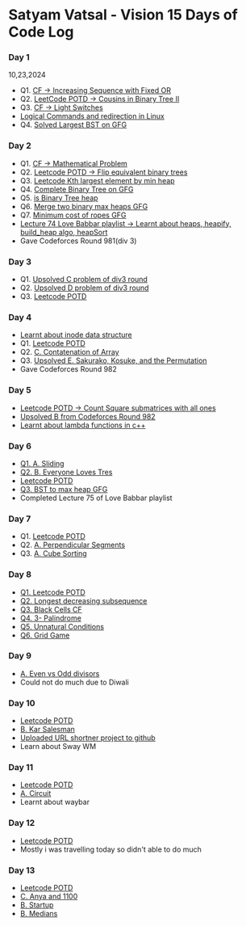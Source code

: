 # Satyam Vatsal - Vision 15 Days of Code Log

### Day 1

10,23,2024

- Q1. [CF -> Increasing Sequence with Fixed OR](https://codeforces.com/contest/1988/submission/287461923)
- Q2. [LeetCode POTD -> Cousins in Binary Tree II](https://leetcode.com/problems/cousins-in-binary-tree-ii/solutions/5956444/level-order-traversal-in-a-binary-tree/)
- Q3. [CF -> Light Switches](https://codeforces.com/contest/1993/submission/287488830)
- [Logical Commands and redirection in Linux](https://labex.io/tutorials/linux-logical-commands-and-redirection-387332)
- Q4. [Solved Largest BST on GFG](https://pastebin.com/ADErzwUi)


### Day 2

- Q1. [CF -> Mathematical Problem](https://codeforces.com/contest/1986/submission/287617313)
- Q2. [Leetcode POTD -> Flip equivalent binary trees](https://leetcode.com/problems/flip-equivalent-binary-trees/solutions/5961445/easy-c-solution)
- Q3. [Leetcode Kth largest element by min heap](https://leetcode.com/problems/kth-largest-element-in-an-array/solutions/5962089/min-heap-solution-in-c)
- Q4. [Complete Binary Tree on GFG](https://www.geeksforgeeks.org/problems/complete-binary-tree/1?itm_source=geeksforgeeks&itm_medium=article&itm_campaign=practice_card)
- Q5. [is Binary Tree heap](https://www.geeksforgeeks.org/problems/is-binary-tree-heap/1)
- Q6. [Merge two binary max heaps GFG](https://www.geeksforgeeks.org/problems/merge-two-binary-max-heap0144/1)
- Q7. [Minimum cost of ropes GFG](https://www.geeksforgeeks.org/problems/minimum-cost-of-ropes-1587115620/1)
- [Lecture 74 Love Babbar playlist -> Learnt about heaps, heapify, build_heap algo, heapSort](https://pastebin.com/dkhWMKFv)
- Gave Codeforces Round 981(div 3)


### Day 3

- Q1. [Upsolved C problem of div3 round](https://codeforces.com/contest/2033/submission/287858636)
-  Q2. [Upsolved D problem of div3 round](https://codeforces.com/contest/2033/submission/287864825)
-  Q3. [Leetcode POTD](https://leetcode.com/problems/remove-sub-folders-from-the-filesystem/solutions/5965645/easy-sorting-solution)

### Day 4

- [Learnt about inode data structure](https://en.wikipedia.org/wiki/Inode)
- Q1. [Leetcode POTD](https://leetcode.com/problems/height-of-binary-tree-after-subtree-removal-queries/submissions/1434117415/?envType=daily-question&envId=2024-10-26)
- Q2. [C. Contatenation of Array](https://codeforces.com/contest/2024/submission/288071014)
- Q3. [Upsolved E. Sakurako, Kosuke, and the Permutation](https://codeforces.com/contest/2033/submission/288074693)
- Gave Codeforces Round 982

### Day 5

- [Leetcode POTD -> Count Square submatrices with all ones](https://leetcode.com/problems/count-square-submatrices-with-all-ones/solutions/5973839/easy-dp-solution)
- [Upsolved B from Codeforces Round 982](https://codeforces.com/contest/2027/submission/288258621)
- [Learnt about lambda functions in c++](https://www.geeksforgeeks.org/lambda-expression-in-c/)

### Day 6

- [Q1. A. Sliding](https://codeforces.com/contest/2035/submission/288432913)
- [Q2. B. Everyone Loves Tres](https://codeforces.com/contest/2035/submission/288435342)
- [Leetcode POTD](https://leetcode.com/problems/longest-square-streak-in-an-array/?envType=daily-question&envId=2024-10-28)
- [Q3. BST to max heap GFG](https://www.geeksforgeeks.org/problems/bst-to-max-heap/1)
- Completed Lecture 75 of Love Babbar playlist

### Day 7

- Q1. [Leetcode POTD](https://leetcode.com/problems/maximum-number-of-moves-in-a-grid/solutions/5981329/dp-solution-in-c)
- Q2. [A. Perpendicular Segments](https://codeforces.com/contest/2026/submission/288701552)
- Q3. [A. Cube Sorting](https://codeforces.com/contest/1420/submission/288681083)

### Day 8

- [Q1. Leetcode POTD](https://leetcode.com/problems/minimum-number-of-removals-to-make-mountain-array/submissions/1438012132)
- [Q2. Longest decreasing subsequence](https://www.naukri.com/code360/problems/longest-decreasing-subsequence_800300?leftPanelTabValue=SUBMISSION)
- [Q3. Black Cells CF](https://codeforces.com/contest/2026/submission/288880202)
- [Q4. 3- Palindrome](https://codeforces.com/contest/805/submission/288883873)
- [Q5. Unnatural Conditions](https://codeforces.com/contest/1028/submission/288887580)
- [Q6. Grid Game](https://codeforces.com/problemset/submission/1103/288890667)

### Day 9

- [A. Even vs Odd divisors](https://www.codechef.com/viewsolution/1103019604)
- Could not do much due to Diwali	

### Day 10

- [Leetcode POTD](https://leetcode.com/problems/delete-characters-to-make-fancy-string/submissions/1439683722/?envType=daily-question&envId=2024-11-01)
- [B. Kar Salesman](https://codeforces.com/contest/2022/submission/289123336)
- [Uploaded URL shortner project to github](https://github.com/satyamvatsal/URL-shortner/)
- Learn about Sway WM

### Day 11

- [Leetcode POTD](https://leetcode.com/problems/circular-sentence/?envType=daily-question&envId=2024-11-02)
- [A. Circuit](https://codeforces.com/contest/2032/submission/289441249)
- Learnt about waybar

### Day 12

- [Leetcode POTD](https://leetcode.com/problems/rotate-string/solutions/5999882/easy-substring-method-on-string-in-c/)
- Mostly i was travelling today so didn't able to do much

### Day 13

- [Leetcode POTD](https://leetcode.com/problems/string-compression-iii/submissions/1442718386/?envType=daily-question&envId=2024-11-04)
- [C. Anya and 1100](https://codeforces.com/contest/2036/submission/289923551)
- [B. Startup](https://codeforces.com/contest/2036/submission/289929169)
- [B. Medians](https://codeforces.com/contest/2032/submission/289952981)
